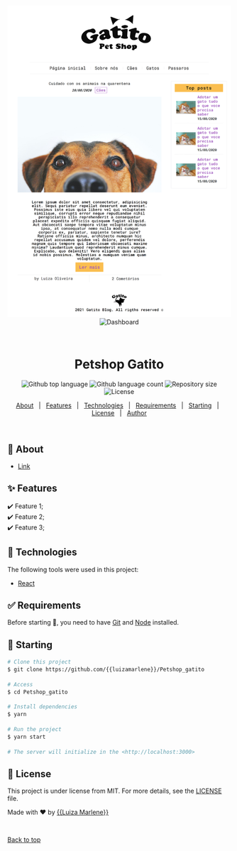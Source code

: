 <div align="center" id="top"> 
  <img src="assets/img/desktop_readme.png" alt="Dashboard" />
  <img src="assets/img/desktop2_readme.png" alt="Dashboard" />

  &#xa0;

  <!-- <a href="https://dashboard.netlify.app">Demo</a> -->
</div>

<h1 align="center">Petshop Gatito</h1>

<p align="center">
  <img alt="Github top language" src="https://img.shields.io/github/languages/top/{{luizamarlene}}/Petshop_gatito?color=56BEB8">

  <img alt="Github language count" src="https://img.shields.io/github/languages/count/{{luizamarlene}}/Petshop_gatito?color=56BEB8">

  <img alt="Repository size" src="https://img.shields.io/github/repo-size/luizamarlene/Petshop_gatito?color=56BEB8">

  <img alt="License" src="https://img.shields.io/github/license/{{luizamarlene}}/Petshop_gatito?color=56BEB8">

  <!-- <img alt="Github issues" src="https://img.shields.io/github/issues/{{YOUR_GITHUB_USERNAME}}/dashboard?color=56BEB8" /> -->

  <!-- <img alt="Github forks" src="https://img.shields.io/github/forks/{{YOUR_GITHUB_USERNAME}}/dashboard?color=56BEB8" /> -->

  <!-- <img alt="Github stars" src="https://img.shields.io/github/stars/{{YOUR_GITHUB_USERNAME}}/dashboard?color=56BEB8" /> -->
</p>

<!-- Status -->

<!-- <h4 align="center"> 
	🚧  Dashboard 🚀 Under construction...  🚧
</h4> 

<hr> -->

<p align="center">
  <a href="#dart-about">About</a> &#xa0; | &#xa0; 
  <a href="#sparkles-features">Features</a> &#xa0; | &#xa0;
  <a href="#rocket-technologies">Technologies</a> &#xa0; | &#xa0;
  <a href="#white_check_mark-requirements">Requirements</a> &#xa0; | &#xa0;
  <a href="#checkered_flag-starting">Starting</a> &#xa0; | &#xa0;
  <a href="#memo-license">License</a> &#xa0; | &#xa0;
  <a href="https://github.com/{{luizamarlene}}" target="_blank">Author</a>
</p>

<br>

## :dart: About ##

- [Link](https://luizamarlene.github.io/Petshop_gatito/index.html)

## :sparkles: Features ##

:heavy_check_mark: Feature 1;\
:heavy_check_mark: Feature 2;\
:heavy_check_mark: Feature 3;

## :rocket: Technologies ##

The following tools were used in this project:

- [React](https://pt-br.reactjs.org/)

## :white_check_mark: Requirements ##

Before starting :checkered_flag:, you need to have [Git](https://git-scm.com) and [Node](https://nodejs.org/en/) installed.

## :checkered_flag: Starting ##

```bash
# Clone this project
$ git clone https://github.com/{{luizamarlene}}/Petshop_gatito

# Access
$ cd Petshop_gatito

# Install dependencies
$ yarn

# Run the project
$ yarn start

# The server will initialize in the <http://localhost:3000>
```

## :memo: License ##

This project is under license from MIT. For more details, see the [LICENSE](LICENSE.md) file.


Made with :heart: by <a href="https://github.com/{{luizamarlene}}" target="_blank">{{Luiza Marlene}}</a>

&#xa0;

<a href="#top">Back to top</a>
